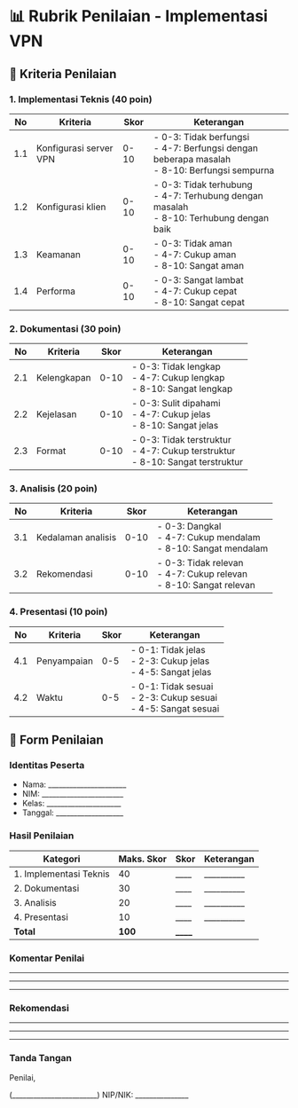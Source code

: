 # 📊 Rubrik Penilaian - Implementasi VPN

## 🎯 Kriteria Penilaian

### 1. Implementasi Teknis (40 poin)

| No | Kriteria | Skor | Keterangan |
|----|----------|------|------------|
| 1.1 | Konfigurasi server VPN | 0-10 | - 0-3: Tidak berfungsi<br>- 4-7: Berfungsi dengan beberapa masalah<br>- 8-10: Berfungsi sempurna |
| 1.2 | Konfigurasi klien | 0-10 | - 0-3: Tidak terhubung<br>- 4-7: Terhubung dengan masalah<br>- 8-10: Terhubung dengan baik |
| 1.3 | Keamanan | 0-10 | - 0-3: Tidak aman<br>- 4-7: Cukup aman<br>- 8-10: Sangat aman |
| 1.4 | Performa | 0-10 | - 0-3: Sangat lambat<br>- 4-7: Cukup cepat<br>- 8-10: Sangat cepat |

### 2. Dokumentasi (30 poin)

| No | Kriteria | Skor | Keterangan |
|----|----------|------|------------|
| 2.1 | Kelengkapan | 0-10 | - 0-3: Tidak lengkap<br>- 4-7: Cukup lengkap<br>- 8-10: Sangat lengkap |
| 2.2 | Kejelasan | 0-10 | - 0-3: Sulit dipahami<br>- 4-7: Cukup jelas<br>- 8-10: Sangat jelas |
| 2.3 | Format | 0-10 | - 0-3: Tidak terstruktur<br>- 4-7: Cukup terstruktur<br>- 8-10: Sangat terstruktur |

### 3. Analisis (20 poin)

| No | Kriteria | Skor | Keterangan |
|----|----------|------|------------|
| 3.1 | Kedalaman analisis | 0-10 | - 0-3: Dangkal<br>- 4-7: Cukup mendalam<br>- 8-10: Sangat mendalam |
| 3.2 | Rekomendasi | 0-10 | - 0-3: Tidak relevan<br>- 4-7: Cukup relevan<br>- 8-10: Sangat relevan |

### 4. Presentasi (10 poin)

| No | Kriteria | Skor | Keterangan |
|----|----------|------|------------|
| 4.1 | Penyampaian | 0-5 | - 0-1: Tidak jelas<br>- 2-3: Cukup jelas<br>- 4-5: Sangat jelas |
| 4.2 | Waktu | 0-5 | - 0-1: Tidak sesuai<br>- 2-3: Cukup sesuai<br>- 4-5: Sangat sesuai |

## 📝 Form Penilaian

### Identitas Peserta
- Nama: ______________________
- NIM: _______________________
- Kelas: _____________________
- Tanggal: ___________________

### Hasil Penilaian

| Kategori | Maks. Skor | Skor | Keterangan |
|----------|------------|------|------------|
| 1. Implementasi Teknis | 40 | ____ | __________ |
| 2. Dokumentasi | 30 | ____ | __________ |
| 3. Analisis | 20 | ____ | __________ |
| 4. Presentasi | 10 | ____ | __________ |
| **Total** | **100** | **____** | |

### Komentar Penilai
________________________________________________________
________________________________________________________
________________________________________________________

### Rekomendasi
________________________________________________________
________________________________________________________
________________________________________________________

### Tanda Tangan

Penilai,


(________________________)
NIP/NIK: _______________
